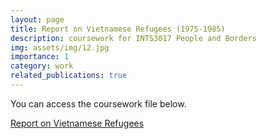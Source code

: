 ```yaml
---
layout: page
title: Report on Vietnamese Refugees (1975-1985)
description: coursework for INTS3017 People and Borders
img: assets/img/12.jpg
importance: 1
category: work
related_publications: true
---
```


You can access the coursework file below.

[Report on Vietnamese Refugees](assets/pdf/Zhengting_CV.pdf)

